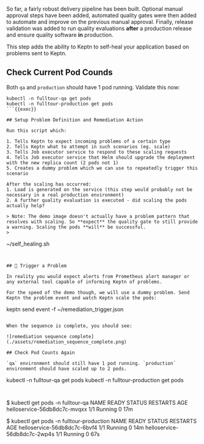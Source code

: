 So far, a fairly robust delivery pipeline has been built. Optional manual approval steps have been added, automated quality gates were then added to automate and improve on the previous manual approval.
Finally, release validation was added to run quality evaluations **after** a production release and ensure quality software **in** production.

This step adds the ability to Keptn to self-heal your application based on problems sent to Keptn.

## Check Current Pod Counds

Both `qa` and `production` should have 1 pod running. Validate this now:

```
kubectl -n fulltour-qa get pods
kubectl -n fulltour-production get pods
```{{exec}}

## Setup Problem Definition and Remediation Action

Run this script which:

1. Tells Keptn to expect incoming problems of a certain type
2. Tells Keptn what to attempt in such scenarios (eg. scale)
3. Tells Job executor service to respond to these scaling requests
4. Tells Job executor service that Helm should upgrade the deployment with the new replica count (2 pods not 1)
5. Creates a dummy problem which we can use to repeatedly trigger this scenario

After the scaling has occurred:
1. Load is generated on the service (this step would probably not be necessary in a real production environment)
2. A further quality evaluation is executed - did scaling the pods actually help?

> Note: The demo image doesn't actually have a problem pattern that resolves with scaling. So **expect** the quality gate to still provide a warning. Scaling the pods **will** be successful.
> 
```
~/self_healing.sh
```{{exec}}


## 🚩 Trigger a Problem

In reality you would expect alerts from Prometheus alert manager or any external tool capable of informing Keptn of problems.

For the speed of the demo though, we will use a dummy problem. Send Keptn the problem event and watch Keptn scale the pods:

```
keptn send event -f ~/remediation_trigger.json
```{{exec}}

When the sequence is complete, you should see:

![remediation sequence complete](./assets/remediation_sequence_complete.png)
  
## Check Pod Counts Again

`qa` environment should still have 1 pod running. `production` environment should have scaled up to 2 pods.

```
kubectl -n fulltour-qa get pods
kubectl -n fulltour-production get pods
```{{exec}}
  
```
$ kubectl get pods -n fulltour-qa
NAME                           READY   STATUS    RESTARTS   AGE
helloservice-56db8dc7c-mvqxx   1/1     Running   0          17m

$ kubectl get pods -n fulltour-production
NAME                           READY   STATUS    RESTARTS   AGE
helloservice-56db8dc7c-6bvf4   1/1     Running   0          14m
helloservice-56db8dc7c-2wp4s   1/1     Running   0          67s
```
